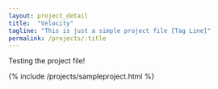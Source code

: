 ```yaml
---
layout: project_detail
title:  "Velocity"
tagline: "This is just a simple project file [Tag Line]"
permalink: /projects/:title
---
```


Testing the project file!  


  
{% include /projects/sampleproject.html %}

